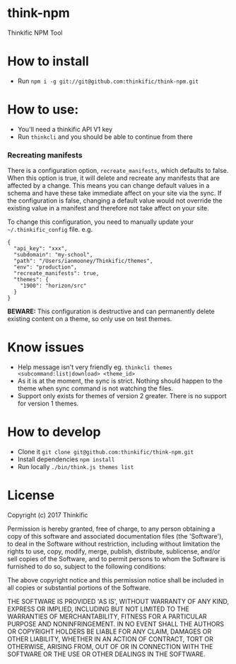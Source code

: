 # think-npm
Thinkific NPM Tool

# How to install
* Run `npm i -g git://git@github.com:thinkific/think-npm.git`

# How to use:
* You'll need a thinkific API V1 key
* Run `thinkcli` and you should be able to continue from there

### Recreating manifests
There is a configuration option, `recreate_manifests`, which defaults to false. When this option is true, it will delete and recreate any manifests that are affected by a change. This means you can change default values in a schema and have these take immediate affect on your site via the sync. If the configuration is false, changing a default value would not override the existing value in a manifest and therefore not take affect on your site.

To change this configuration, you need to manually update your `~/.thinkific_config` file. e.g.

```
{
  "api_key": "xxx",
  "subdomain": "my-school",
  "path": "/Users/ianmooney/Thinkific/themes",
  "env": "production",
  "recreate_manifests": true,
  "themes": {
    "1900": "horizon/src"
  }
}

```

**BEWARE:** This configuration is destructive and can permanently delete existing content on a theme, so only use on test themes.

# Know issues
* Help message isn't very friendly eg. `thinkcli themes <subcommand:list|download> <theme_id>`
* As it is at the moment, the sync is strict. Nothing should happen to the theme when sync command
is not watching the files.
* Support only exists for themes of version 2 greater. There is no support for version 1 themes.

# How to develop
* Clone it `git clone git@github.com:thinkific/think-npm.git`
* Install dependencies `npm install`
* Run locally `./bin/think.js themes list`

# License

Copyright (c) 2017 Thinkific

Permission is hereby granted, free of charge, to any person obtaining a copy of this software and associated documentation files (the 'Software'), to deal in the Software without restriction, including without limitation the rights to use, copy, modify, merge, publish, distribute, sublicense, and/or sell copies of the Software, and to permit persons to whom the Software is furnished to do so, subject to the following conditions:

The above copyright notice and this permission notice shall be included in all copies or substantial portions of the Software.

THE SOFTWARE IS PROVIDED 'AS IS', WITHOUT WARRANTY OF ANY KIND, EXPRESS OR IMPLIED, INCLUDING BUT NOT LIMITED TO THE WARRANTIES OF MERCHANTABILITY, FITNESS FOR A PARTICULAR PURPOSE AND NONINFRINGEMENT. IN NO EVENT SHALL THE AUTHORS OR COPYRIGHT HOLDERS BE LIABLE FOR ANY CLAIM, DAMAGES OR OTHER LIABILITY, WHETHER IN AN ACTION OF CONTRACT, TORT OR OTHERWISE, ARISING FROM, OUT OF OR IN CONNECTION WITH THE SOFTWARE OR THE USE OR OTHER DEALINGS IN THE SOFTWARE.
